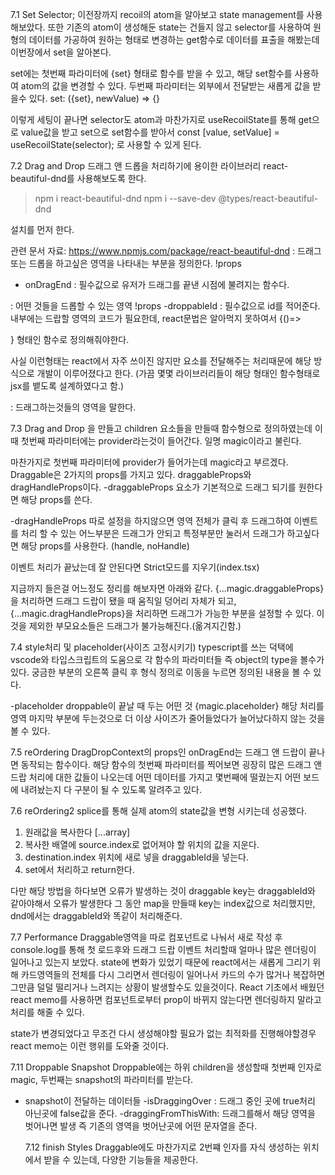7.1 Set Selector;
이전장까지 recoil의 atom을 알아보고 state management를 사용해보았다.
또한 기존의 atom이 생성해둔 state는 건들지 않고 selector를 사용하여 원형의 데이터를 가공하여 원하는 형태로 변경하는 get함수로 데이터를 표출을 해봤는데 이번장에서 set을 알아본다.

set에는 첫번째 파라미터에 {set} 형태로 함수를 받을 수 있고, 해당 set함수를 사용하여 atom의 값을 변경할 수 있다.
두번째 파라미터는 외부에서 전달받는 새롭게 값을 받을수 있다.
set: ({set}, newValue) => {}

이렇게 세팅이 끝나면 selector도 atom과 마찬가지로 useRecoilState를 통해 get으로 value값을 받고 set으로 set함수를 받아서
const [value, setValue] = useRecoilState(selector);
로 사용할 수 있게 된다.

7.2 Drag and Drop
드래그 앤 드롭을 처리하기에 용이한 라이브러리 react-beautiful-dnd를 사용해보도록 한다.

> npm i react-beautiful-dnd
> npm i --save-dev @types/react-beautiful-dnd

설치를 먼저 한다.

관련 문서 자료: https://www.npmjs.com/package/react-beautiful-dnd
<DragDropContext/> : 드래그 또는 드롭을 하고싶은 영역을 나타내는 부분을 정의한다.
!props

- onDragEnd : 필수값으로 유저가 드래그를 끝낸 시점에 불려지는 함수다.

<Droppable/> : 어떤 것들을 드롭할 수 있는 영역
!props
-droppableId : 필수값으로 id를 적어준다.
내부에는 드랍할 영역의 코드가 필요한데, react문법은 알아먹지 못하여서
{()=><div></div>} 형태인 함수로 정의해줘야한다.

사실 이런형태는 react에서 자주 쓰이진 않지만 요소를 전달해주는 처리때문에 해당 방식으로 개발이 이루어졌다고 한다.
(가끔 몇몇 라이브러리들이 해당 형태인 함수형태로 jsx를 뱉도록 설계하였다고 함.)

<Draggable/> : 드래그하는것들의 영역을 말한다.

7.3 Drag and Drop
<Droppable/>을 만들고 children 요소들을 만들때 함수형으로 정의하였는데 이때 첫번째 파라미터에는 provider라는것이 들어간다.
일명 magic이라고 불린다.

<Draggable/>
마찬가지로 첫번째 파라미터에 provider가 들어가는데 magic라고 부르겠다.
Draggable은 2가지의 props를 가지고 있다.
draggableProps와 dragHandleProps이다.
-draggableProps 요소가 기본적으로 드래그 되기를 원한다면 해당 props를 쓴다.

-dragHandleProps 따로 설정을 하지않으면 영역 전체가 클릭 후 드래그하여 이벤트를 처리 할 수 있는 어느부분은 드래그가 안되고 특정부분만 눌러서 드래그가 하고싶다면 해당 props를 사용한다.
(handle, noHandle)

이벤트 처리가 끝났는데 잘 안된다면 Strict모드를 지우기(index.tsx)

지금까지 들은걸 어느정도 정리를 해보자면 아래와 같다.
{...magic.draggableProps}을 처리하면 드래그 드랍이 됐을 때 움직일 덩어리 자체가 되고,
{...magic.dragHandleProps}을 처리하면 드래그가 가능한 부분을 설정할 수 있다. 이것을 제외한 부모요소들은 드래그가 불가능해진다.(옮겨지긴함.)

7.4 style처리 및 placeholder(사이즈 고정시키기)
typescript를 쓰는 덕택에 vscode와 타입스크립트의 도움으로 각 함수의 파라미터들 즉 object의 type을 볼수가 있다. 궁금한 부분의 오른쪽 클릭 후 형식 정의로 이동을 누르면 정의된 내용을 볼 수 있다.

-placeholder
droppable이 끝날 때 두는 어떤 것
{magic.placeholder}
해당 처리를 영역 마지막 부분에 두는것으로 더 이상 사이즈가 줄어들었다가 늘어났다하지 않는 것을 볼 수 있다.

7.5 reOrdering
DragDropContext의 props인 onDragEnd는 드래그 앤 드랍이 끝나면
동작되는 함수이다.
해당 함수의 첫번째 파라미터를 찍어보면 굉장히 많은 드래그 앤 드랍 처리에 대한 값들이 나오는데 어떤 데이터를 가지고 몇번째에 떨궜는지
어떤 보드에 내려놨는지 다 구분이 될 수 있도록 알려주고 있다.

7.6 reOrdering2
splice를 통해 실제 atom의 state값을 변형 시키는데 성공했다.

1. 원래값을 복사한다 [...array]
2. 복사한 배열에 source.index로 없어져야 할 위치의 값을 지운다.
3. destination.index 위치에 새로 넣을 draggableId을 넣는다.
4. set에서 처리하고 return한다.

다만 해당 방법을 하다보면 오류가 발생하는 것이 draggable key는
draggableId와 같아야해서 오류가 발생한다
그 동안 map을 만들때 key는 index값으로 처리했지만, dnd에서는 draggableId와 똑같이 처리해준다.

7.7 Performance
Draggable영역을 따로 컴포넌트로 나눠서 새로 작성 후 console.log를 통해 첫 로드후와 드래그 드랍 이벤트 처리할때 얼마나 많은 렌더링이 일어나고 있는지 보았다.
state에 변화가 있었기 때문에 react에서는 새롭게 그리기 위해 카드영역들의 전체를 다시 그리면서 렌더링이 일어나서 카드의 수가 많거나 복잡하면 그만큼 덜덜 떨리거나 느려지는 상황이 발생할수도 있을것이다.
React 기초에서 배웠던 react memo를 사용하면 컴포넌트로부터 prop이 바뀌지 않는다면 렌더링하지 말라고 처리를 해줄 수 있다.

state가 변경되었다고 무조건 다시 생성해야할 필요가 없는 최적화를 진행해야할경우 react memo는 이런 행위를 도와줄 것이다.

7.11 Droppable Snapshot
Droppable에는 하위 children을 생성할때
첫번째 인자로 magic, 두번째는 snapshot의 파라미터를 받는다.

- snapshot이 전달하는 데이터들
  -isDraggingOver : 드래그 중인 곳에 true처리 아닌곳에 false값을 준다.
  -draggingFromThisWith: 드래그를해서 해당 영역을 벗어나면 발생
  즉 기존의 영역을 벗어난곳에 어떤 문자열을 준다.

  7.12 finish Styles
  Draggable에도 마찬가지로 2번쨰 인자를 자식 생성하는 위치에서 받을 수 있는데, 다양한 기능들을 제공한다.

